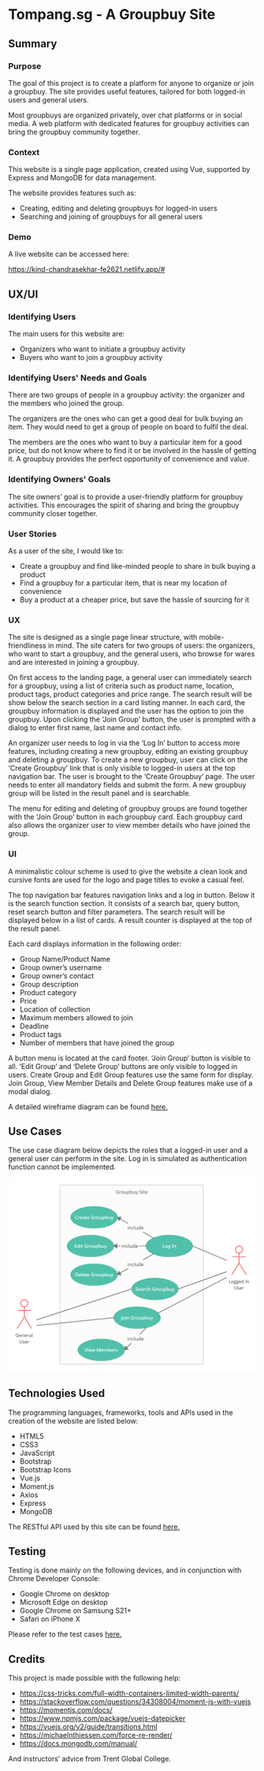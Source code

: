 # Tompang.sg - A Groupbuy Site
## Summary
### Purpose
The goal of this project is to create a platform for anyone to organize or join a groupbuy. The site provides useful features, tailored for both logged-in users and general users. 

Most groupbuys are organized privately, over chat platforms or in social media. A web platform with dedicated features for groupbuy activities can bring the groupbuy community together.

### Context
This website is a single page application, created using Vue, supported by Express and MongoDB for data management.

The website provides features such as:
* Creating, editing and deleting groupbuys for logged-in users
* Searching and joining of groupbuys for all general users

### Demo
A live website can be accessed here:

https://kind-chandrasekhar-fe2621.netlify.app/#

## UX/UI
### Identifying Users
The main users for this website are:
* Organizers who want to initiate a groupbuy activity
* Buyers who want to join a groupbuy activity

### Identifying Users' Needs and Goals
There are two groups of people in a groupbuy activity: the organizer and the members who joined the group.

The organizers are the ones who can get a good deal for bulk buying an item. They would need to get a group of people on board to fulfil the deal.

The members are the ones who want to buy a particular item for a good price, but do not know where to find it or be involved in the hassle of getting it. A groupbuy provides the perfect opportunity of convenience and value.

### Identifying Owners' Goals
The site owners’ goal is to provide a user-friendly platform for groupbuy activities. This encourages the spirit of sharing and bring the groupbuy community closer together.

### User Stories
As a user of the site, I would like to:
* Create a groupbuy and find like-minded people to share in bulk buying a product
* Find a groupbuy for a particular item, that is near my location of convenience
* Buy a product at a cheaper price, but save the hassle of sourcing for it

### UX
The site is designed as a single page linear structure, with mobile-friendliness in mind. The site caters for two groups of users: the organizers, who want to start a groupbuy, and the general users, who browse for wares and are interested in joining a groupbuy.

On first access to the landing page, a general user can immediately search for a groupbuy, using a list of criteria such as product name, location, product tags, product categories and price range. The search result will be show below the search section in a card listing manner. In each card, the groupbuy information is displayed and the user has the option to join the groupbuy. Upon clicking the ‘Join Group’ button, the user is prompted with a dialog to enter first name, last name and contact info.

An organizer user needs to log in via the ‘Log In’ button to access more features, including creating a new groupbuy, editing an existing groupbuy and deleting a groupbuy. To create a new groupbuy, user can click on the ‘Create Groupbuy’ link that is only visible to logged-in users at the top navigation bar. The user is brought to the ‘Create Groupbuy’ page. The user needs to enter all mandatory fields and submit the form. A new groupbuy group will be listed in the result panel and is searchable. 

The menu for editing and deleting of groupbuy groups are found together with the ‘Join Group’ button in each groupbuy card. Each groupbuy card also allows the organizer user to view member details who have joined the group.

### UI
A minimalistic colour scheme is used to give the website a clean look and cursive fonts are used for the logo and page titles to evoke a casual feel.

The top navigation bar features navigation links and a log in button. Below it is the search function section. It consists of a search bar, query button, reset search button and filter parameters. The search result will be displayed below in a list of cards. A result counter is displayed at the top of the result panel.

Each card displays information in the following order:
* Group Name/Product Name
* Group owner’s username
* Group owner’s contact
* Group description
* Product category
* Price
* Location of collection
* Maximum members allowed to join
* Deadline
* Product tags
* Number of members that have joined the group

A button menu is located at the card footer. ‘Join Group’ button is visible to all. ‘Edit Group’ and ‘Delete Group’ buttons are only visible to logged in users. Create Group and Edit Group features use the same form for display. Join Group, View Member Details and Delete Group features make use of a modal dialog.

A detailed wireframe diagram can be found [here.](docs/Landing.pdf)

## Use Cases
The use case diagram below depicts the roles that a logged-in user and a general user can perform in the site. Log in is simulated as authentication function cannot be implemented.

![Use case diagram](docs/project-2-use-case.jpg)

## Technologies Used
The programming languages, frameworks, tools and APIs used in the creation of the website are listed below:
* HTML5
* CSS3
* JavaScript
* Bootstrap
* Bootstrap Icons
* Vue.js
* Moment.js
* Axios
* Express
* MongoDB

The RESTful API used by this site can be found [here.](https://github.com/waihouC/Project-Assignment-2-Express)

## Testing
Testing is done mainly on the following devices, and in conjunction with Chrome Developer Console:
* Google Chrome on desktop
* Microsoft Edge on desktop
* Google Chrome on Samsung S21+
* Safari on iPhone X

Please refer to the test cases [here.](docs/Assignment-2-test-cases.pdf)

## Credits
This project is made possible with the following help:
* https://css-tricks.com/full-width-containers-limited-width-parents/
* https://stackoverflow.com/questions/34308004/moment-js-with-vuejs
* https://momentjs.com/docs/
* https://www.npmjs.com/package/vuejs-datepicker
* https://vuejs.org/v2/guide/transitions.html
* https://michaelnthiessen.com/force-re-render/
* https://docs.mongodb.com/manual/

And instructors’ advice from Trent Global College.